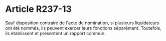 # Article R237-13

Sauf disposition contraire de l'acte de nomination, si plusieurs liquidateurs ont été nommés, ils peuvent exercer leurs fonctions séparément. Toutefois, ils établissent et présentent un rapport commun.
